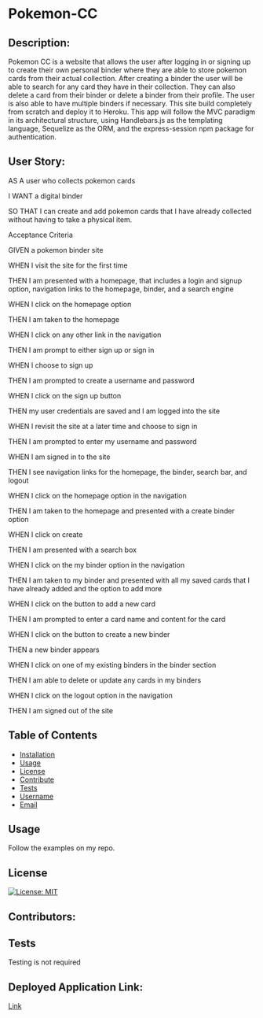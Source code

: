 # Pokemon-CC

## Description:
Pokemon CC is a website that allows the user after logging in or signing up to create their own personal binder where they are able to store pokemon cards from their actual collection. 
After creating a binder the user will be able to search for any card they have in their collection. They can also delete a card from their binder or delete a binder from their profile. 
The user is also able to have multiple binders if necessary. This site build completely from scratch and deploy it to Heroku. This app will follow the MVC paradigm in its architectural structure, 
using Handlebars.js as the templating language, Sequelize as the ORM, and the express-session npm package for authentication.

## User Story:


AS A user who collects pokemon cards

I WANT a digital binder

SO THAT I can create and add pokemon cards that I have already collected without having to take a physical item.

Acceptance Criteria


GIVEN a pokemon binder site

WHEN I visit the site for the first time

THEN I am presented with a homepage, that includes a login and signup option, navigation links to the homepage, binder, and a search engine

WHEN I click on the homepage option

THEN I am taken to the homepage

WHEN I click on any other link in the navigation

THEN I am prompt to either sign up or sign in

WHEN I choose to sign up

THEN I am prompted to create a username and password

WHEN I click on the sign up button

THEN my user credentials are saved and I am logged into the site

WHEN I revisit the site at a later time and choose to sign in

THEN I am prompted to enter my username and password

WHEN I am signed in to the site

THEN I see navigation links for the homepage, the binder, search bar, and logout

WHEN I click on the homepage option in the navigation

THEN I am taken to the homepage and presented with a create binder option

WHEN I click on create

THEN I am presented with a search box

WHEN I click on the my binder option in the navigation

THEN I am taken to my binder and presented with all my saved cards that I have already added and the option to add more

WHEN I click on the button to add a new card

THEN I am prompted to enter a card name and content for the card

WHEN I click on the button to create a new binder

THEN a new binder appears

WHEN I click on one of my existing binders in the binder section

THEN I am able to delete or update any cards in my binders

WHEN I click on the logout option in the navigation

THEN I am signed out of the site

## Table of Contents

- [Installation](#installation)
- [Usage](#usage)
- [License](#license)
- [Contribute](#contribute)
- [Tests](#tests)
- [Username](#username)
- [Email](#email)

## Usage
Follow the examples on my repo.

## License
[![License: MIT](https://img.shields.io/badge/License-MIT-yellow.svg)](https://opensource.org/licenses/MIT)

## Contributors:


## Tests
Testing is not required

## Deployed Application Link:

[Link](https://pokemon-cc-e39c22e11b1f.herokuapp.com/)